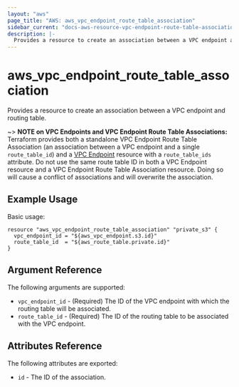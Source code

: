 ```yaml
---
layout: "aws"
page_title: "AWS: aws_vpc_endpoint_route_table_association"
sidebar_current: "docs-aws-resource-vpc-endpoint-route-table-association"
description: |-
  Provides a resource to create an association between a VPC endpoint and routing table.
---
```


# aws_vpc_endpoint_route_table_association

Provides a resource to create an association between a VPC endpoint and routing table.

~> **NOTE on VPC Endpoints and VPC Endpoint Route Table Associations:** Terraform provides
both a standalone VPC Endpoint Route Table Association (an association between a VPC endpoint
and a single `route_table_id`) and a [VPC Endpoint](vpc_endpoint.html) resource with a `route_table_ids`
attribute. Do not use the same route table ID in both a VPC Endpoint resource and a VPC Endpoint Route
Table Association resource. Doing so will cause a conflict of associations and will overwrite the association.

## Example Usage

Basic usage:

```hcl
resource "aws_vpc_endpoint_route_table_association" "private_s3" {
  vpc_endpoint_id = "${aws_vpc_endpoint.s3.id}"
  route_table_id  = "${aws_route_table.private.id}"
}
```

## Argument Reference

The following arguments are supported:

* `vpc_endpoint_id` - (Required) The ID of the VPC endpoint with which the routing table will be associated.
* `route_table_id` - (Required) The ID of the routing table to be associated with the VPC endpoint.

## Attributes Reference

The following attributes are exported:

* `id` - The ID of the association.
